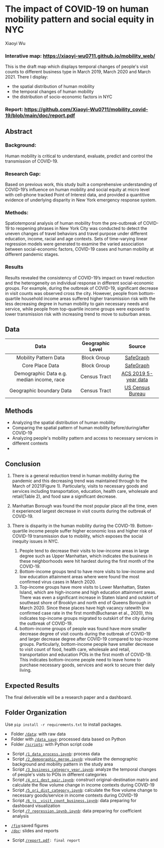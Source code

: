 # The impact of COVID-19 on human mobility pattern and social equity in NYC
Xiaoyi Wu

### Interative map: https://xiaoyi-wu0711.github.io/mobility_web/
This is the draft map which displays temporal changes of people's visit counts to different business type in March 2019, March 2020 and March 2021. 
There I display: 
- the spatial distribution of human mobility
- the temporal changes of human mobility 
- the distribution of socio-economic factors in NYC

### Report: https://github.com/Xiaoyi-Wu0711/mobility_covid-19/blob/main/doc/report.pdf


## Abstract
### Background:
Human mobility is critical to understand, evaluate, predict and control the transmission of COVID-19.

### Research Gap: 
Based on previous work, this study built a comprehensive understanding of COVID-19’s influence on human mobility and social equity at micro level with cell-phone tracked Point of Interest data, and provided a quantitive evidence of underlying disparity in New York emergency response system.

### Methods:
Spatiotemporal analysis of human mobility from the pre-outbreak of COVID-19 to reopening phrases in New York City was conducted to detect the uneven changes of travel behaviors and travel purpose under different education, income, racial and age contexts. Sets of time-varying linear regression models were generated to examine the varied association between social-economic factors, COVID-19 cases and human mobility at different pandemic stages. 

### Results
Results revealed the consistency of COVID-19’s impact on travel reduction and the heterogeneity on individual response in different social-economic groups. For example, during the outbreak of COVID-19, significant decrease in visit counts was observed cross the city. However, people from bottom-quartile household income areas suffered higher transmission risk with the less decreasing degree in human mobility to gain necessary needs and service, while people from top-quartile income groups were exposed to lower transmission risk with increasing trend to move to suburban areas.

## Data

|     Data     | Geographic Level |           Source            | 
| :------------: | :------------------------: | :------------------------: | 
|    Mobility Pattern Data   | Block Group  |    [SafeGraph](https://www.safegraph.com/)    | 
| Core Place Data | Block Group  |     [SafeGraph](https://www.safegraph.com/)             | 
| Demographic Data e.g. median income, race | Census Tract |     [ACS 2019 5-year data](https://www.census.gov/data/developers/data-sets/acs-5year.html)       |
| Geographic boundary Data | Census Tract |   [US Census Bureau](https://www1.nyc.gov/site/planning/data-maps/open-data/census-download-metadata.page)       |  


## Methods
- Analyzing the spatial distribution of human mobility 
- Comparing the spatial pattern of human mobility before/during/after COVID-19
- Analyzing people's mobility pattern and access to necessary services in different contexts
- 
## Conclusion
1. There is a general reduction trend in human mobility during the pandemic and this decreasing trend was maintained through to the March of 2021(Figure 1). Particularly,
visits to necessary goods and services including transportation, education, health care, wholesale and
retail(Table 2), and food saw a significant decrease.

2. Manhattan Borough was found the most popular place all the time, even it experienced largest
decrease in visit counts during the outbreak of COVID-19.

2. There is disparity in the human mobility during the COVID-19. Bottom-quartile income people suffer higher economic loss and higher risk of
COVID-19 transmission due to mobility, which exposes the social inequity issues in NYC.
   1. People tend
   to decrease their visits to low-income areas in large degree such as Upper Manhattan, which indicates the business in these neighborhoods were
   hit hardest during the first month of the COVID-19. 
   2. Bottom-income groups tend to have more visits to low-income and low education attainment
   areas where were found the most confirmed virus cases in March 2020. 
   3. Top-income groups have more visits to Lower Manhattan, Staten Island, which are high-income and high education attainment areas. There was even a significant increase
in Staten Island and outskirt of southeast shore of Brooklyn and north end of Queens Borough in
March 2020. Since these places have high vacancy ratewith low confirmed case
rate in the first month(Buchanan et al., 2020), this indicates top-income groups migrated to
outskirt of the city during the outbreak of COVID-19.
   4. bottom-income groups of people was found have more smaller decrease degree of visit
counts during the outbreak of COVID-19 and larger decrease degree after COVID-19 compared to
top-income groups. Particularly, bottom-income people have smaller decrease to visit count of food,
health care, wholesale and retail, transportation and education POIs in the first month of COVID-19.
This indicates bottom-income people need to leave home to purchase necessary goods, services and
work to secure thier daily living.

## Expected Results  
 The final deliverable will be a research paper and a dashboard.
 
## Folder Organization
Use `pip install -r requirements.txt` to install packages.
<li>Folder <a href="https://github.com/CPLN-680-Spring-2022/XiaoyiWu-Mobility/tree/main/data"><code>/data</code></a>: with raw data</li>
<li>Folder with <a href="https://github.com/CPLN-680-Spring-2022/XiaoyiWu-Mobility/tree/main/data_save"><code>/data_save</code></a>: processed data based on Python</li>
<li>Folder <a href="https://github.com/CPLN-680-Spring-2022/XiaoyiWu-Mobility/tree/main/scripts"><code>/scripts</code></a>: with Python script code</li>
<ul>
        <li>Script <a href="https://github.com/CPLN-680-Spring-2022/XiaoyiWu-Mobility/blob/main/scripts/1_data_process.ipynb"><code>/1_data_process.ipynb</code></a>: process data</li>
        <li>Script <a href="https://github.com/CPLN-680-Spring-2022/XiaoyiWu-Mobility/blob/main/scripts/2_demographic_merge.ipynb"><code>/2_demographic_merge.ipynb</code></a>: visualize the demographic background and mobility pattern in the study area</li>
        <li>Script <a href="https://github.com/CPLN-680-Spring-2022/XiaoyiWu-Mobility/blob/main/scripts/3_business_category_year.ipynb"><code>/3_business_category_year.ipynb</code></a>: analyze the temporal changes of people's vists to POIs in different categories </li>
        <li>Script <a href="https://github.com/Xiaoyi-Wu0711/mobility_covid-19/blob/main/scripts/4_ori_dest_pair.ipynb"><code>/4_ori_dest_pair.ipynb</code></a>: construct original-destination matrix and calculate the flow volume change in income contexts during COVID-19</li>
        <li>Script <a href="https://github.com/Xiaoyi-Wu0711/mobility_covid-19/blob/main/scripts/5_ori_dist_category.ipynb"><code>/5_ori_dist_category.ipynb</code></a>: calculate the flow volume change to necessary goods/service in income contexts during COVID-19</li>
        <li>Script <a href="https://github.com/Xiaoyi-Wu0711/mobility_covid-19/blob/main/scripts/6_js__visit_count_business.ipynb"><code>/6_js__visit_count_business.ipynb</code></a>: data preparing for dashboard visualization</li>
        <li>Script <a href="https://github.com/Xiaoyi-Wu0711/mobility_covid-19/blob/main/scripts/7_regression.ipynb"><code>/7_regression.ipynb.ipynb</code></a>: data preparing for coefficient analysis</li>
</ul>
<li><a href="https://github.com/Xiaoyi-Wu0711/mobility_covid-19/blob/main/fig/"><code>/fig</code></a>:saved figures</li>
<li><a href="https://github.com/Xiaoyi-Wu0711/mobility_covid-19/blob/main/doc/"><code>/doc</code></a>: slides and reports</li>
<ul>
    <li>Script <a href="https://github.com/Xiaoyi-Wu0711/mobility_covid-19/blob/main/doc/report.pdf"><code>/report.pdf</a>: final report</li>

</ul>
</p>

